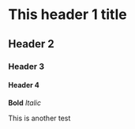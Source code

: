 
# This header 1 title

## Header 2
### Header 3
#### Header 4

**Bold**
*Italic*


This is another test

